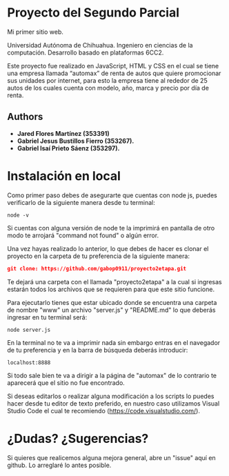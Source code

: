 # Proyecto del Segundo Parcial
Mi primer sitio web.

Universidad Autónoma de Chihuahua.
Ingeniero en ciencias de la computación. 
Desarrollo basado en plataformas 6CC2.

Este proyecto fue realizado en JavaScript, HTML y CSS en el cual se tiene una empresa llamada “automax” de renta de autos que quiere promocionar sus unidades por internet, para esto la empresa tiene al rededor de 25 autos de los cuales cuenta con modelo, año, marca y precio por día de renta. 

## Authors

* **Jared Flores Martínez (353391)**
* **Gabriel Jesus Bustillos Fierro (353267).**
* **Gabriel Isaí Prieto Sáenz (353297).**

# Instalación en local
Como primer paso debes de asegurarte que cuentas con node js, puedes verificarlo de la siguiente manera desde tu terminal: 
```
node -v
```
Si cuentas con alguna versión de node te la imprimirá en pantalla de otro modo te arrojará "command not found" o algún error.

Una vez hayas realizado lo anterior, lo que debes de hacer es clonar el proyecto en la carpeta de tu preferencia de la siguiente manera:
```json
git clone: https://github.com/gabop0911/proyecto2etapa.git
```
Te dejará una carpeta con el llamada "proyecto2etapa" a la cual si ingresas estarán todos los archivos que se requieren para que este sitio funcione.

Para ejecutarlo tienes que estar ubicado donde se encuentra una carpeta de nombre "www" un archivo "server.js" y "README.md" lo que deberás ingresar en tu terminal será:
```
node server.js
```
En la terminal no te va a imprimir nada sin embargo entras en el navegador de tu preferencia y en la barra de búsqueda deberás introducir:
```
localhost:8888
```
Si todo sale bien te va a dirigir a la página de "automax" de lo contrario te aparecerá que el sitio no fue encontrado.
      

Si deseas editarlos o realizar alguna modificación a los scripts lo puedes hacer desde tu editor de texto preferido, en nuestro caso utilizamos Visual Studio Code el cual te recomiendo (https://code.visualstudio.com/).


# ¿Dudas? ¿Sugerencias?
Si quieres que realicemos alguna mejora general, abre un "issue" aquí en github. Lo arreglaré lo antes posible.

